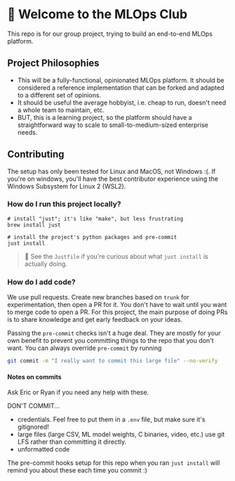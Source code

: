 # 📣 Welcome to the MLOps Club

This repo is for our group project, trying to build an end-to-end MLOps platform.

## Project Philosophies

- This will be a fully-functional, opinionated MLOps platform.
  It should be considered a reference implementation that can be forked and adapted to a different set of opinions.
- It should be useful the average hobbyist, i.e. cheap to run, doesn't need a whole team to maintain, etc.
- BUT, this is a learning project, so the platform should have a straightforward way to scale to small-to-medium-sized enterprise needs.

## Contributing

The setup has only been tested for Linux and MacOS, not Windows :(.
If you're on windows, you'll have the best contributor experience using the Windows Subsystem for Linux 2 (WSL2).

### How do I run this project locally?

```
# install "just"; it's like "make", but less frustrating
brew install just

# install the project's python packages and pre-commit
just install
```

> 📌 See the `Justfile` if you're curious about what `just install` is actually doing.

### How do I add code?

We use pull requests. Create new branches based on `trunk` for experimentation, then open a PR for it.
You don't have to wait until you want to merge code to open a PR. For this project, the main purpose of doing PRs
is to share knowledge and get early feedback on your ideas.

Passing the `pre-commit` checks isn't a huge deal. They are mostly for your own benefit to prevent you
committing things to the repo that you don't want. You can always override `pre-commit` by running

```bash
git commit -m "I really want to commit this large file" --no-verify
```

#### Notes on commits

Ask Eric or Ryan if you need any help with these.

DON'T COMMIT...

- credentials. Feel free to put them in a `.env` file, but make sure it's gitignored!
- large files (large CSV, ML model weights, C binaries, video, etc.)
  use git LFS rather than committing it directly.
- unformatted code

The pre-commit hooks setup for this repo when you ran `just install` will remind you
about these each time you commit :)
